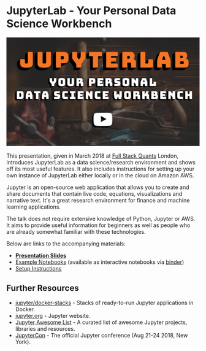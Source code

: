 # JupyterLab - Your Personal Data Science Workbench

[![Video Banner](banner.jpg)](https://skillsmatter.com/skillscasts/11613-jupyterlab-your-personal-data-science-workbench)

This presentation, given in March 2018 at [Full Stack Quants](http://fullstackquants.org/) London, introduces JupyterLab as a data science/research environment and shows off its most useful features. It also includes instructions for setting up your own instance of JupyterLab either locally or in the cloud on Amazon AWS.

Jupyter is an open-source web application that allows you to create and share documents that contain live code, equations, visualizations and narrative text. It's a great research environment for finance and machine learning applications.

The talk does not require extensive knowledge of Python, Jupyter or AWS. It aims to provide useful information for beginners as well as people who are already somewhat familiar with these technologies.

Below are links to the accompanying materials:

 * [**Presentation Slides**](https://rawgit.com/markusschanta/talks/master/2018-03%20-%20JupyterLab%20-%20Full%20Stack%20Quants/presentation.html)
 * [Example Notebooks](https://github.com/markusschanta/talks/tree/master/2018-03%20-%20JupyterLab%20-%20Full%20Stack%20Quants/notebooks) (available as interactive notebooks via [binder](https://mybinder.org/v2/gh/markusschanta/talks/master?urlpath=lab/tree/2018-03%20-%20JupyterLab%20-%20Full%20Stack%20Quants/notebooks))
 * [Setup Instructions](https://github.com/markusschanta/talks/blob/master/2018-03%20-%20JupyterLab%20-%20Full%20Stack%20Quants/setup.md)

## Further Resources

 * [jupyter/docker-stacks](https://github.com/jupyter/docker-stacks) - Stacks of ready-to-run Jupyter applications in Docker.
 * [jupyter.org](http://jupyter.org/) - Jupyter website.
 * [Jupyter Awesome List](https://github.com/markusschanta/awesome-jupyter) - A curated list of awesome Jupyter projects, libraries and resources.
 * [JupyterCon](https://conferences.oreilly.com/jupyter/jup-ny) - The official Jupyter conference (Aug 21-24 2018, New York).
